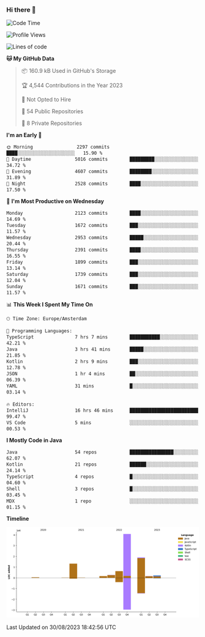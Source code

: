 ### Hi there 👋


<!--START_SECTION:waka-->
![Code Time](http://img.shields.io/badge/Code%20Time-3%2C546%20hrs%2042%20mins-blue)

![Profile Views](http://img.shields.io/badge/Profile%20Views-2-blue)

![Lines of code](https://img.shields.io/badge/From%20Hello%20World%20I%27ve%20Written-8.7%20million%20lines%20of%20code-blue)

**🐱 My GitHub Data** 

> 📦 160.9 kB Used in GitHub's Storage 
 > 
> 🏆 4,544 Contributions in the Year 2023
 > 
> 🚫 Not Opted to Hire
 > 
> 📜 54 Public Repositories 
 > 
> 🔑 8 Private Repositories 
 > 
**I'm an Early 🐤** 

```text
🌞 Morning                2297 commits        ████░░░░░░░░░░░░░░░░░░░░░   15.90 % 
🌆 Daytime                5016 commits        █████████░░░░░░░░░░░░░░░░   34.72 % 
🌃 Evening                4607 commits        ████████░░░░░░░░░░░░░░░░░   31.89 % 
🌙 Night                  2528 commits        ████░░░░░░░░░░░░░░░░░░░░░   17.50 % 
```
📅 **I'm Most Productive on Wednesday** 

```text
Monday                   2123 commits        ████░░░░░░░░░░░░░░░░░░░░░   14.69 % 
Tuesday                  1672 commits        ███░░░░░░░░░░░░░░░░░░░░░░   11.57 % 
Wednesday                2953 commits        █████░░░░░░░░░░░░░░░░░░░░   20.44 % 
Thursday                 2391 commits        ████░░░░░░░░░░░░░░░░░░░░░   16.55 % 
Friday                   1899 commits        ███░░░░░░░░░░░░░░░░░░░░░░   13.14 % 
Saturday                 1739 commits        ███░░░░░░░░░░░░░░░░░░░░░░   12.04 % 
Sunday                   1671 commits        ███░░░░░░░░░░░░░░░░░░░░░░   11.57 % 
```


📊 **This Week I Spent My Time On** 

```text
🕑︎ Time Zone: Europe/Amsterdam

💬 Programming Languages: 
TypeScript               7 hrs 7 mins        ███████████░░░░░░░░░░░░░░   42.21 % 
Java                     3 hrs 41 mins       █████░░░░░░░░░░░░░░░░░░░░   21.85 % 
Kotlin                   2 hrs 9 mins        ███░░░░░░░░░░░░░░░░░░░░░░   12.78 % 
JSON                     1 hr 4 mins         ██░░░░░░░░░░░░░░░░░░░░░░░   06.39 % 
YAML                     31 mins             █░░░░░░░░░░░░░░░░░░░░░░░░   03.14 % 

🔥 Editors: 
IntelliJ                 16 hrs 46 mins      █████████████████████████   99.47 % 
VS Code                  5 mins              ░░░░░░░░░░░░░░░░░░░░░░░░░   00.53 % 
```

**I Mostly Code in Java** 

```text
Java                     54 repos            ████████████████░░░░░░░░░   62.07 % 
Kotlin                   21 repos            ██████░░░░░░░░░░░░░░░░░░░   24.14 % 
TypeScript               4 repos             █░░░░░░░░░░░░░░░░░░░░░░░░   04.60 % 
Shell                    3 repos             █░░░░░░░░░░░░░░░░░░░░░░░░   03.45 % 
MDX                      1 repo              ░░░░░░░░░░░░░░░░░░░░░░░░░   01.15 % 
```



**Timeline**

![Lines of Code chart](https://raw.githubusercontent.com/powercasgamer/powercasgamer/master/assets/bar_graph.png)


 Last Updated on 30/08/2023 18:42:56 UTC
<!--END_SECTION:waka-->
